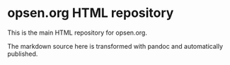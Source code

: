 # opsen.org HTML repository

This is the main HTML repository for opsen.org.

The markdown source here is transformed with pandoc and automatically
published.

